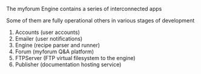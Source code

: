 The myforum Engine contains a series of interconnected apps

Some of them are fully operational others in various stages of development

1. Accounts (user accounts)
2. Emailer (user notifications)
3. Engine (recipe parser and runner)
4. Forum (myforum Q&A platform)
5. FTPServer (FTP virtual filesystem to the engine)
6. Publisher (documentation hosting service)

